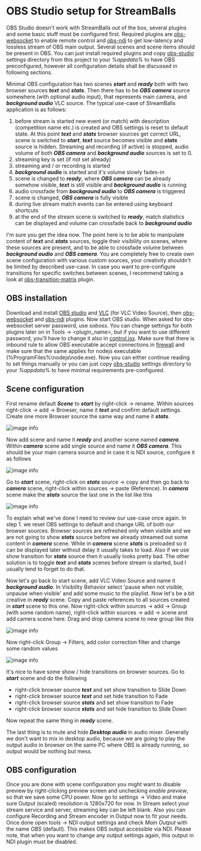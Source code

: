 OBS Studio setup for StreamBalls
===========

OBS Studio doesn't work with StreamBalls out of the box, several plugins and some basic stuff must be configured first. Required plugins are [obs-websocket](https://obsproject.com/forum/resources/obs-websocket-remote-control-obs-studio-from-websockets.466/) to enable remote control and [obs-ndi](https://obsproject.com/forum/resources/obs-ndi-newtek-ndi™-integration-into-obs-studio.528/) to get low-latency and lossless stream of OBS main output. Several scenes and scene items should be present in OBS. You can just install required plugins and copy [obs-studio](config/obs-studio) settings directory from this project to your _%appdata%_ to have OBS preconfigured, however all configuration details shall be discussed in following sections.

Minimal OBS configuration has two scenes **_start_** and **_ready_** both with two browser sources **_text_** and **_stats_**. Then there has to be **_OBS camera_** source somewhere (with optional audio input), that represents main camera, and **_background audio_** VLC source. The typical use-case of StreamBalls application is as follows:

1. before stream is started new event (or match) with description (competition name etc.) is created and OBS settings is reset to default state. At this point **_text_** and **_stats_** browser sources get correct URL, scene is switched to **_start_**,  **_text_** source becomes visible and **_stats_** source is hidden. Streaming and recording (if active) is stopped, audio volume of both **_OBS camera_** and **_background audio_** sources is set to 0.
2. streaming key is set (if not set already)
3. streaming and / or recording is started
4. **_background audio_** is started and it's volume slowly fades-in
5. scene is changed to **_ready_**, where **_OBS camera_** can be already somehow visible, **_text_** is still visible and **_background audio_** is running
6. audio crossfade from **_background audio_** to **_OBS camera_** is triggered
7. scene is changed, **_OBS camera_** is fully visible
8. during live stream match events can be entered using keyboard shortcuts
9. at the end of the stream scene is switched to **_ready_**, match statistics can be displayed and volume can crossfade back to **_background audio_**

I'm sure you get the idea now. The point here is to be able to manipulate content of **_text_** and **_stats_** sources, toggle their visibility on scenes, where these sources are present, and to be able to crossfade volume between **_background audio_** and **_OBS camera_**. You are completely free to create own scene configuration with various custom sources, your creativity shouldn't be limited by described use-case. In case you want to pre-configure transitions for specific switches between scenes, I recommend taking a look at [obs-transition-matrix](https://obsproject.com/forum/resources/obs-transition-matrix.751/) plugin. 

## OBS installation

Download and install [OBS studio](https://obsproject.com) and [VLC](https://www.videolan.org) (for VLC Video Source), then [obs-websocket](https://github.com/Palakis/obs-websocket/releases) and [obs-ndi](https://github.com/Palakis/obs-ndi/releases) plugins. Now start OBS studio. When asked for obs-websocket server password, use _soboss_. You can change settings for both plugins later on in Tools -> <plugin_name>, but if you want to use different password, you'll have to change it also in [control.jsx](../imports/ui/obs-remote/control.jsx). Make sure that there is inbound rule to allow OBS executable accept connections in [firewall](http://lexisnexis.custhelp.com/app/answers/answer_view/a_id/1081611/~/adding-exceptions-to-the-windows-firewall) and make sure that the same applies for nodejs executable (%ProgramFiles%\nodejs\node.exe). Now you can either continue reading to set things manually or you can just copy [obs-studio](config/obs-studio) settings directory to your _%appdata%_ to have minimal requirements pre-configured.  

## Scene configuration

First rename default **_Scene_** to **_start_** by right-click -> rename. Within sources right-click -> add -> Browser, name it **_text_** and confirm default settings. Create one more Browser source the same way and name it **_stats_**. 

![image info](images/config_scenes_start.png "Start scene")

Now add scene and name it **_ready_** and another scene named **_camera_**. Within **_camera_** scene add single source and name it **_OBS camera_**. This should be your main camera source and in case it is NDI source, configure it as follows

![image info](images/config_sources_obs_camera.png "OBS camera NDI source")

Go to **_start_** scene, right-click on **_stats_** source -> copy and then go back to **_camera_** scene, right-click within sources -> paste (Reference). In **_camera_** scene make the **_stats_** source the last one in the list like this

![image info](images/config_scenes_camera.png "Camera scene")

To explain what we've done I need to review our use-case once again. In step 1. we reset OBS settings to default and change URL of both our browser sources. Browser sources are refreshed only when visible and we are not going to show **_stats_** source before we already streamed out some content in **_camera_** scene. While in **_camera_** scene **_stats_** is preloaded so it can be displayed later without delay it usually takes to load. Also if we use show transition for **_stats_** source then it usually looks pretty bad. The other solution is to toggle **_text_** and **_stats_** scenes before stream is started, bud I usually tend to forget to do that.

Now let's go back to start scene, add VLC Video Source and name it **_background audio_**. In Visibility Behavior select 'pause when not visible, unpause when visible' and add some music to the playlist. Now let's be a bit creative in **_ready_** scene. Copy and paste references to all sources created in **_start_** scene to this one. Now right-click within sources -> add -> Group (with some random name), right-click within sources -> add -> scene and add camera scene here. Drag and drop camera scene to new group like this

![image info](images/config_scenes_ready.png "Ready scene")

Now right-click Group -> Filters, add color correction filter and change some random values

![image info](images/config_sources_group_filters.png "Color correction on Group in ready scene")

It's nice to have some show / hide transitions on browser sources. Go to **_start_** scene and do the following
- right-click browser source **_text_** and set show transition to Slide Down
- right-click browser source **_text_** and set hide transition to Fade
- right-click browser source **_stats_** and set show transition to Fade
- right-click browser source **_stats_** and set hide transition to Slide Down

Now repeat the same thing in **_ready_** scene.

The last thing is to mute and hide **_Desktop audio_** in audio mixer. Generally we don't want to mix in desktop audio, because we are going to play the output audio in browser on the same PC where OBS is already running, so output would be nothing but mess.

## OBS configuration

Once you are done with scene configuration you might want to disable preview by right-clicking preview screen and unchecking _enable preview_, so that we save some CPU power. Now go to settings -> Video and make sure Output (scaled) resolution is 1280x720 for now. In Stream select your stream service and server, streaming key can be left blank. Also you can configure Recording and Stream encoder in Output now to fit your needs. Once done open tools -> NDI output settings and check _Main Output_ with the name _OBS_ (default). This makes OBS output accessible via NDI. Please note, that when you want to change any output settings again, this output in NDI plugin must be disabled.
